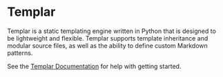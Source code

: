 Templar
=======

Templar is a static templating engine written in Python that is
designed to be lightweight and flexible. Templar supports template
inheritance and modular source files, as well as the ability to define
custom Markdown patterns.

See the [Templar Documentation](albertwu.org/projects/templar/getting-started)
for help with getting started.
